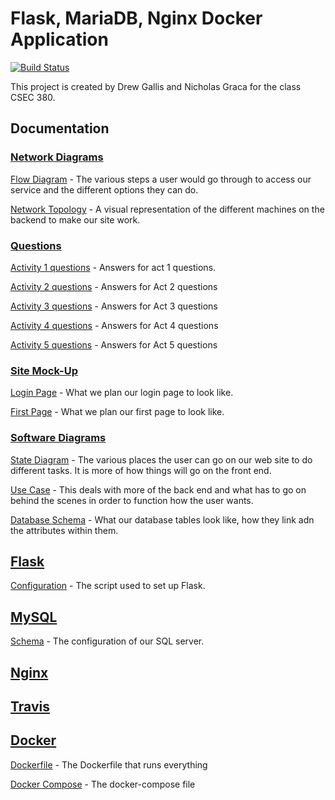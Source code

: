 # Flask, MariaDB, Nginx Docker Application 
[![Build Status](https://travis-ci.org/drewgallis/csec380-p1.svg?branch=master)](https://travis-ci.org/drewgallis/csec380-p1)

This project is created by Drew Gallis and Nicholas Graca for the class CSEC 380.

## Documentation
### [Network Diagrams](https://github.com/drewgallis/csec380-p1/tree/master/Documentation/Network%20Diagrams)
[Flow Diagram](https://github.com/drewgallis/csec380-p1/blob/master/Documentation/Network%20Diagrams/Flow%20Graph.pdf) - The various steps a user would go through to access our service and the different options they can do.

[Network Topology](https://github.com/drewgallis/csec380-p1/blob/master/Documentation/Network%20Diagrams/Project%20Topology.pdf) - A visual representation of the different machines on the backend to make our site work.

### [Questions](https://github.com/drewgallis/csec380-p1/tree/master/Documentation/Questions)
[Activity 1 questions](https://github.com/drewgallis/csec380-p1/blob/master/Documentation/Questions/activity1.md) - Answers for act 1 questions.

[Activity 2 questions](https://github.com/drewgallis/csec380-p1/blob/master/Documentation/Questions/activity2.md) - Answers for Act 2 questions

[Activity 3 questions](https://github.com/drewgallis/csec380-p1/blob/master/Documentation/Questions/activity3.md) - Answers for Act 3 questions

[Activity 4 questions](https://github.com/drewgallis/csec380-p1/blob/master/Documentation/Questions/activity4.md) - Answers for Act 4 questions

[Activity 5 questions](https://github.com/drewgallis/csec380-p1/blob/master/Documentation/Questions/activity5.md) - Answers for Act 5 questions

### [Site Mock-Up](https://github.com/drewgallis/csec380-p1/tree/master/Documentation/Site%20Mock-UP)
[Login Page](https://github.com/drewgallis/csec380-p1/blob/master/Documentation/Site%20Mock-Up/login%20page.pdf) - What we plan our login page to look like.

[First Page](https://github.com/drewgallis/csec380-p1/blob/master/Documentation/Site%20Mock-Up/first_page.pdf) - What we plan our first page to look like.

### [Software Diagrams](https://github.com/drewgallis/csec380-p1/tree/master/Documentation/Software%20Diagrams)
[State Diagram](https://github.com/drewgallis/csec380-p1/blob/master/Documentation/Software%20Diagrams/State%20Diagram.pdf) - The various places the user can go on our web site to do different tasks. It is more of how things will go on the front end.

[Use Case](https://github.com/drewgallis/csec380-p1/blob/master/Documentation/Software%20Diagrams/Use%20Case%20Diagram.pdf) - This deals with more of the back end and what has to go on behind the scenes in order to function how the user wants.

[Database Schema](https://github.com/drewgallis/csec380-p1/blob/master/Documentation/Software%20Diagrams/database_schema.png) - What our database tables look like, how they link adn the attributes within them.

## [Flask](https://github.com/drewgallis/csec380-p1/tree/master/flask)
[Configuration](https://github.com/drewgallis/csec380-p1/blob/master/flask/app.py) - The script used to set up Flask.

## [MySQL](https://github.com/drewgallis/csec380-p1/tree/master/mysql)
[Schema](https://github.com/drewgallis/csec380-p1/blob/master/mysql/schema.sql) - The configuration of our SQL server.

## [Nginx](https://github.com/drewgallis/csec380-p1/tree/master/nginx)

## [Travis]()

## [Docker]()
[Dockerfile](https://github.com/drewgallis/csec380-p1/blob/master/flask/Dockerfile) - The Dockerfile that runs everything

[Docker Compose](https://github.com/drewgallis/csec380-p1/blob/master/docker-compose.yml) - The docker-compose file